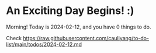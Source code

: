 # An Exciting Day Begins! :)

Morning! Today is 2024-02-12, and you have 0 things to do.

Check https://raw.githubusercontent.com/cauliyang/to-do-list/main/todos/2024-02-12.md